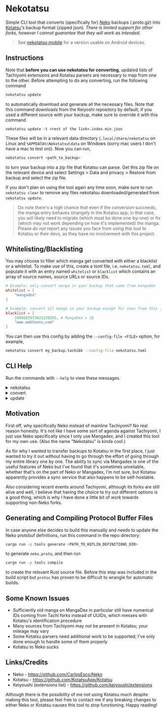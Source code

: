 # Nekotatsu
Simple CLI tool that converts (specifically for) [Neko](https://github.com/CarlosEsco/Neko) backups (.proto.gz) into [Kotatsu](https://github.com/KotatsuApp/Kotatsu)'s backup format (zipped json). *There is limited support for other forks, however I cannot guarantee that they will work as intended.*

> See [nekotatsu-mobile](https://github.com/PhantomShift/nekotatsu-mobile) for a version usable on Android devices.

## Instructions
Note that **before you can use nekotatsu for converting**, updated lists of Tachiyomi extensions and Kotatsu parsers are necessary to map from one to the other.
Before attempting to do any converting, run the following command
```bash
nekotatsu update
```
to automatically download and generate all the necessary files. Note that this command downloads from the Keiyoshi repository by default; if you used a different source with your backup, make sure to override it with this command
```
nekotatsu update -t <rest of the link>.index.min.json
```
 These files will be in a relevant data directory (`.local/share/nekotatsu` on Linux and `%APPDATA%\Nekotatsu\data` on Windows (sorry mac users I don't have a mac to test on)). Now you can run,
```bash
nekotatsu convert <path_to_backup>
```
to turn your backup into a zip file that Kotatsu can parse. Get this zip file on the relevant device and select Settings > Data and privacy > Restore from backup and select the zip file.

If you don't plan on using the tool again any time soon, make sure to run `nekotatsu clear` to remove any files nekotatsu downloaded/generated from `nekotatsu update`.

> Do note there's a high chance that even if the conversion succeeds, the manga entry behaves strangely in the Kotatsu app;
> in that case, you will likely need to migrate (which must be done one-by-one) or fix (which may not work depending on how it's implemented)
> the manga. Please *do not* report any issues you face from using this tool to Kotatsu or their devs,
> as they have no involvement with this project.

## Whitelisting/Blacklisting

You may choose to filter which manga get converted with either a blacklist or a whitelist.
To make use of this, create a toml file, i.e. `nekotatsu.toml`, and populate it with an entry
named `whitelist` or `blacklist` which contains an array of source names, source URLs or source IDs.

```toml
# Example: only convert manga in your backup that came from mangadex
whitelist = [
    "mangadex"
]
```

```toml
# Example: convert all manga in your backup except for ones from this ID and URL.
blacklist = [
    2499283573021220255, # MangaDex's ID
    "www.webtoons.com"
]
```

You can then use this config by adding the `--config-file <FILE>` option, for example,

```bash
nekotatsu convert my_backup.tachibk --config-file nekotatsu.toml
```

## CLI Help

Run the commands with `--help` to view these messages.

<details>
<summary>nekotatsu</summary>

```
Usage: nekotatsu <COMMAND>

Commands:
  convert  Convert a Neko/Tachiyomi backup into one that Kotatsu can read
  update   Downloads latest Tachiyomi source information and updates Kotatsu parser list. The resulting files are saved in the app's data directory (`~/.local/share/nekotatsu` on Linux and `%APPDATA%\Nekotatsu\data` on Windows) as `tachi_sources.json` and `kotatsu_parsers.json`
  clear    Deletes any files downloaded by nekotatsu (the data directory); Effectively the same as running `rm -rf ~/.local/share/nekotatsu` on Linux and `rmdir /s /q %APPDATA%\Nekotatsu` on Windows
  delete   Alias for `clear`
  help     Print this message or the help of the given subcommand(s)

Options:
  -h, --help     Print help
  -V, --version  Print version
```

</details>

<details>
<summary>convert</summary>

```
Usage: nekotatsu convert [OPTIONS] <INPUT>

Arguments:
  <INPUT>  Path to Neko/Tachi backup

Options:
  -o, --output <OUTPUT>
          Optional output name
      --favorites-name <FAVORITES_NAME>
          Category name for favorited manga [default: Library]
  -v, --verbose
          Display some additional information
  -V, --very-verbose
          Display all debug information; overrides verbose option
  -r, --reverse
          Convert to Neko instead
  -s, --soft-match
          Strip top-level domains when comparing Tachiyomi/Mihon sources to Kotatsu parsers
  -f, --force
          Convert without asking about overwriting existing files
  -c, --config-file <CONFIG_FILE>
```

</details>

<details>
<summary>update</summary>

```
Usage: nekotatsu update [OPTIONS]

Options:
  -k, --kotatsu-link <KOTATSU_LINK>  Download URL or file path for Kotatsu parsers repo [default: https://github.com/KotatsuApp/kotatsu-parsers/archive/refs/heads/master.zip]
  -t, --tachi-link <TACHI_LINK>      Download URL or file path for Tachiyomi extension json list (minified) [default: https://raw.githubusercontent.com/keiyoushi/extensions/repo/index.min.json]
  -s, --script-link <SCRIPT_LINK>    Download URL or ifle path for correction script [default: https://raw.githubusercontent.com/phantomshift/nekotatsu/master/nekotatsu-core/src/correction.luau]
  -f, --force-download               Force download of all files even if they already exist
      --force-kotatsu                Force download/copy of Kotatsu parsers repo [aliases: --fk]
      --force-tachi                  Force download/copy of Tachiyomi extensions list [aliases: --ft]
      --force-script                 Force download/copy of correction script [aliases: --fs]
  -h, --help                         Print help
```

</details>

## Motivation
First off, why specifically Neko instead of mainline Tachiyomi? No real reason honestly. It's not like I have some sort of agenda against Tachiyomi, I just use Neko specifically since I only use Mangadex, and I created this tool for my own use. (Also the name "Nekotatsu" is kinda cool.)

As for why I wanted to transfer backups to Kotatsu in the first place, I just wanted to try it out without having to go through the effort of going through my entire library one by one. The ability to sync via Mangadex is one of the useful features of Neko but I've found that it's sometimes unreliable, whether that's on the part of Neko or Mangadex, I'm not sure, but Kotatsu apparently provides a sync service that also happens to be self-hostable.

Also considering recent events around Tachiyomi, although its forks are still alive and well, I believe that having the choice to try out different options is a good thing, which is why I have done a little bit of work towards supporting non-Neko forks.

## Generating and Compiling Protocol Buffer Files
In case anyone else decides to build this manually and needs to update the Neko protobuf definitions, run this command in the repo directory:
```bash
cargo run -p tools generate <PATH_TO_KOTLIN_DEFINITIONS_DIR>
```
to generate `neko.proto`, and then run
```bash
cargo run -p tools compile
```
to create the relevant Rust source file. Before this step was included in the build script but `protoc` has proven to be difficult to wrangle for automatic builds.

## Some Known Issues
 - Sufficiently old manga on MangaDex in particular still have numerical IDs coming from Tachi forks instead of UUIDs, which messes with Kotatsu's identification procedure
 - Many sources from Tachiyomi may not be present in Kotatsu; your mileage may vary
 - Some Kotatsu parsers need additional work to be supported; I've only done enough to handle some of them properly
 - Kotatsu to Neko sucks

## Links/Credits
 - Neko - https://github.com/CarlosEsco/Neko
 - Kotatsu - https://github.com/KotatsuApp/Kotatsu
 - Keiyoushi (extensions list) - https://github.com/keiyoushi/extensions

Although there is the possibility of me not using Kotatsu much despite making this tool, please feel free to contact me if any breaking changes to either Neko or Kotatsu causes this tool to stop functioning. Happy reading!
